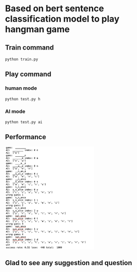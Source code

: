 

# Based on bert sentence classification model to play hangman game



## Train command

```
python train.py
```

## Play command

### human mode

```
python test.py h
```

### AI mode

```
python test.py ai
```

## Performance

<img src="./result.png" alt="image-20230805143609926" style="zoom: 33%;" />



## Glad to see any suggestion and question
